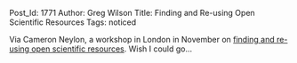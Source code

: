 Post_Id: 1771
Author: Greg Wilson
Title: Finding and Re-using Open Scientific Resources
Tags: noticed

<p>Via Cameron Neylon, a workshop in London in November on <a href="http://blog.okfn.org/2008/10/09/workshop-on-finding-and-re-using-open-scientific-resources/">finding and re-using open scientific resources</a>.  Wish I could go...</p>
